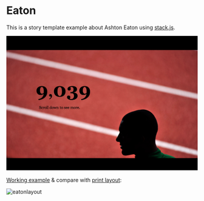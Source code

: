 # Eaton

This is a story template example about Ashton Eaton using [stack.js](https://github.com/mbostock/stack).

![screenshot](https://github.com/rgpages/Eaton/blob/gh-pages/default.png)

[Working example](http://pages.registerguard.com/Eaton/) & compare with [print layout](http://pages.registerguard.com/Eaton/media/EatonLayout.pdf):

![eatonlayout](https://cloud.githubusercontent.com/assets/4853944/3555234/dac74d30-0914-11e4-80f7-b165e405e667.png)
